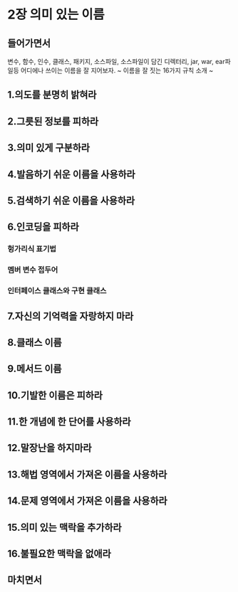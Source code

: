 # 2장 의미 있는 이름

## 들어가면서
변수, 함수, 인수, 클래스, 패키지, 소스파일, 소스파일이 담긴 디렉터리, jar, war, ear파일등 어디에나 쓰이는 이름을 잘 지어보자.
~ 이름을 잘 짓는 16가지 규칙 소개 ~

## 1.의도를 분명히 밝혀라

## 2.그릇된 정보를 피하라

## 3.의미 있게 구분하라

## 4.발음하기 쉬운 이름을 사용하라

## 5.검색하기 쉬운 이름을 사용하라

## 6.인코딩을 피하라
### 헝가리식 표기법
### 멤버 변수 접두어 
### 인터페이스 클래스와 구현 클래스

## 7.자신의 기억력을 자랑하지 마라

## 8.클래스 이름

## 9.메서드 이름

## 10.기발한 이름은 피하라

## 11.한 개념에 한 단어를 사용하라

## 12.말장난을 하지마라 

## 13.해법 영역에서 가져온 이름을 사용하라

## 14.문제 영역에서 가져온 이름을 사용하라

## 15.의미 있는 맥락을 추가하라 

## 16.불필요한 맥락을 없애라

## 마치면서
